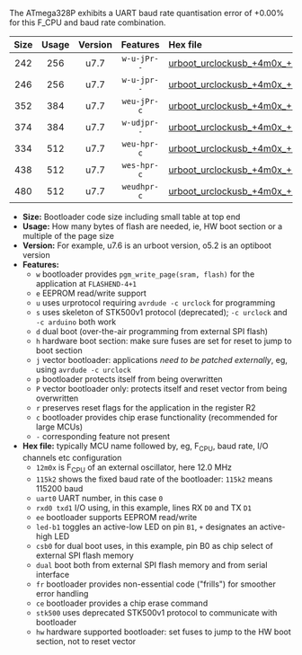 The ATmega328P exhibits a UART baud rate quantisation error of +0.00% for this F_CPU and baud rate combination.

|Size|Usage|Version|Features|Hex file|
|:-:|:-:|:-:|:-:|:--|
|242|256|u7.7|`w-u-jPr--`|[urboot_urclockusb_+4m0x_+500k0_uart0_rxd0_txd1_led+d5.hex](https://raw.githubusercontent.com/stefanrueger/urboot.hex/main/boards/urclockusb/external_oscillator/fcpu_+4m0x/br_+500k0/urboot_urclockusb_+4m0x_+500k0_uart0_rxd0_txd1_led+d5.hex)|
|246|256|u7.7|`w-u-jpr--`|[urboot_urclockusb_+4m0x_+500k0_uart0_rxd0_txd1_led+d5_fr.hex](https://raw.githubusercontent.com/stefanrueger/urboot.hex/main/boards/urclockusb/external_oscillator/fcpu_+4m0x/br_+500k0/urboot_urclockusb_+4m0x_+500k0_uart0_rxd0_txd1_led+d5_fr.hex)|
|352|384|u7.7|`weu-jPr-c`|[urboot_urclockusb_+4m0x_+500k0_uart0_rxd0_txd1_ee_led+d5_fr_ce.hex](https://raw.githubusercontent.com/stefanrueger/urboot.hex/main/boards/urclockusb/external_oscillator/fcpu_+4m0x/br_+500k0/urboot_urclockusb_+4m0x_+500k0_uart0_rxd0_txd1_ee_led+d5_fr_ce.hex)|
|374|384|u7.7|`w-udjpr--`|[urboot_urclockusb_+4m0x_+500k0_uart0_rxd0_txd1_led+d5_csb0_dual.hex](https://raw.githubusercontent.com/stefanrueger/urboot.hex/main/boards/urclockusb/external_oscillator/fcpu_+4m0x/br_+500k0/urboot_urclockusb_+4m0x_+500k0_uart0_rxd0_txd1_led+d5_csb0_dual.hex)|
|334|512|u7.7|`weu-hpr-c`|[urboot_urclockusb_+4m0x_+500k0_uart0_rxd0_txd1_ee_led+d5_fr_ce_hw.hex](https://raw.githubusercontent.com/stefanrueger/urboot.hex/main/boards/urclockusb/external_oscillator/fcpu_+4m0x/br_+500k0/urboot_urclockusb_+4m0x_+500k0_uart0_rxd0_txd1_ee_led+d5_fr_ce_hw.hex)|
|438|512|u7.7|`wes-hpr-c`|[urboot_urclockusb_+4m0x_+500k0_uart0_rxd0_txd1_ee_led+d5_fr_ce_stk500_hw.hex](https://raw.githubusercontent.com/stefanrueger/urboot.hex/main/boards/urclockusb/external_oscillator/fcpu_+4m0x/br_+500k0/urboot_urclockusb_+4m0x_+500k0_uart0_rxd0_txd1_ee_led+d5_fr_ce_stk500_hw.hex)|
|480|512|u7.7|`weudhpr-c`|[urboot_urclockusb_+4m0x_+500k0_uart0_rxd0_txd1_ee_led+d5_csb0_dual_fr_ce_hw.hex](https://raw.githubusercontent.com/stefanrueger/urboot.hex/main/boards/urclockusb/external_oscillator/fcpu_+4m0x/br_+500k0/urboot_urclockusb_+4m0x_+500k0_uart0_rxd0_txd1_ee_led+d5_csb0_dual_fr_ce_hw.hex)|

- **Size:** Bootloader code size including small table at top end
- **Usage:** How many bytes of flash are needed, ie, HW boot section or a multiple of the page size
- **Version:** For example, u7.6 is an urboot version, o5.2 is an optiboot version
- **Features:**
  + `w` bootloader provides `pgm_write_page(sram, flash)` for the application at `FLASHEND-4+1`
  + `e` EEPROM read/write support
  + `u` uses urprotocol requiring `avrdude -c urclock` for programming
  + `s` uses skeleton of STK500v1 protocol (deprecated); `-c urclock` and `-c arduino` both work
  + `d` dual boot (over-the-air programming from external SPI flash)
  + `h` hardware boot section: make sure fuses are set for reset to jump to boot section
  + `j` vector bootloader: applications *need to be patched externally*, eg, using `avrdude -c urclock`
  + `p` bootloader protects itself from being overwritten
  + `P` vector bootloader only: protects itself and reset vector from being overwritten
  + `r` preserves reset flags for the application in the register R2
  + `c` bootloader provides chip erase functionality (recommended for large MCUs)
  + `-` corresponding feature not present
- **Hex file:** typically MCU name followed by, eg, F<sub>CPU</sub>, baud rate, I/O channels etc configuration
  + `12m0x` is F<sub>CPU</sub> of an external oscillator, here 12.0 MHz
  + `115k2` shows the fixed baud rate of the bootloader: `115k2` means 115200 baud
  + `uart0` UART number, in this case `0`
  + `rxd0 txd1` I/O using, in this example, lines RX `D0` and TX `D1`
  + `ee` bootloader supports EEPROM read/write
  + `led-b1` toggles an active-low LED on pin `B1`, `+` designates an active-high LED
  + `csb0` for dual boot uses, in this example, pin B0 as chip select of external SPI flash memory
  + `dual` boot both from external SPI flash memory and from serial interface
  + `fr` bootloader provides non-essential code ("frills") for smoother error handling
  + `ce` bootloader provides a chip erase command
  + `stk500` uses deprecated STK500v1 protocol to communicate with bootloader
  + `hw` hardware supported bootloader: set fuses to jump to the HW boot section, not to reset vector
